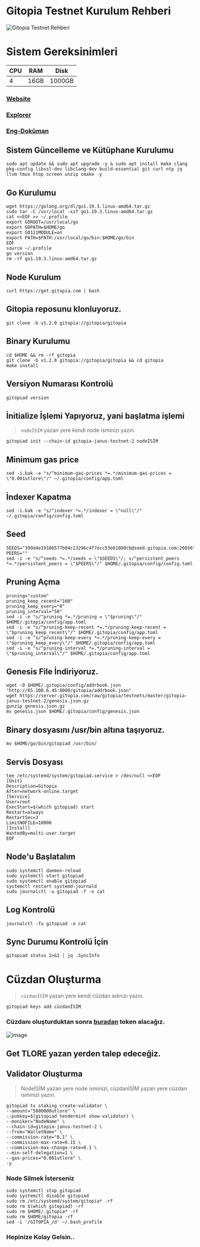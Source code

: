 # Gitopia Testnet Kurulum Rehberi

![Gitopia Testnet Rehberi](https://user-images.githubusercontent.com/107190154/201514536-57b2c413-5e04-40f6-ba45-0c7d5a91abff.png)

# Sistem Gereksinimleri

|CPU | RAM  | Disk  | 
|----|------|----------|
|   4| 16GB  | 1000GB  |

### [Website](https://gitopia.com/home)

### [Explorer](https://explorer.gitopia.com/)

### [Eng-Doküman](https://gitopia.com/CryptoSailors/gitopia-node-installation/tree/master)

## Sistem Güncelleme ve Kütüphane Kurulumu
```
sudo apt update && sudo apt upgrade -y & sudo apt install make clang pkg-config libssl-dev libclang-dev build-essential git curl ntp jq llvm tmux htop screen unzip cmake -y
```

## Go Kurulumu
```
wget https://golang.org/dl/go1.19.3.linux-amd64.tar.gz
sudo tar -C /usr/local -xzf go1.19.3.linux-amd64.tar.gz
cat <<EOF >> ~/.profile
export GOROOT=/usr/local/go
export GOPATH=$HOME/go
export GO111MODULE=on
export PATH=$PATH:/usr/local/go/bin:$HOME/go/bin
EOF
source ~/.profile
go version
rm -rf go1.19.3.linux-amd64.tar.gz
```

## Node Kurulum
```
curl https://get.gitopia.com | bash
```
## Gitopia reposunu klonluyoruz.
```
git clone -b v1.2.0 gitopia://gitopia/gitopia
```

## Binary Kurulumu
```
cd $HOME && rm -rf gitopia
git clone -b v1.2.0 gitopia://gitopia/gitopia && cd gitopia
make install
```

## Versiyon Numarası Kontrolü
```
gitopiad version
```

## İnitialize İşlemi Yapıyoruz, yani başlatma işlemi
> `nodeİSİM` yazan yere kendi node isminizi yazın.
```
gitopiad init --chain-id gitopia-janus-testnet-2 nodeİSİM
```

## Minimum gas price
```
sed -i.bak -e "s/^minimum-gas-prices *=.*/minimum-gas-prices = \"0.001utlore\"/" ~/.gitopia/config/app.toml
```

## İndexer Kapatma
```
sed -i.bak -e "s/^indexer *=.*/indexer = \"null\"/" ~/.gitopia/config/config.toml
```

## Seed
```
SEEDS="399d4e19186577b04c23296c4f7ecc53e61080cb@seed.gitopia.com:26656"
PEERS=""
sed -i -e "s/^seeds *=.*/seeds = \"$SEEDS\"/; s/^persistent_peers *=.*/persistent_peers = \"$PEERS\"/" $HOME/.gitopia/config/config.toml
```

## Pruning Açma
```
pruning="custom"
pruning_keep_recent="100"
pruning_keep_every="0"
pruning_interval="50"
sed -i -e "s/^pruning *=.*/pruning = \"$pruning\"/" $HOME/.gitopia/config/app.toml
sed -i -e "s/^pruning-keep-recent *=.*/pruning-keep-recent = \"$pruning_keep_recent\"/" $HOME/.gitopia/config/app.toml
sed -i -e "s/^pruning-keep-every *=.*/pruning-keep-every = \"$pruning_keep_every\"/" $HOME/.gitopia/config/app.toml
sed -i -e "s/^pruning-interval *=.*/pruning-interval = \"$pruning_interval\"/" $HOME/.gitopia/config/app.toml
```

## Genesis File İndiriyoruz.
```
wget -O $HOME/.gitopia/config/addrbook.json "http://65.108.6.45:8000/gitopia/addrbook.json"
wget https://server.gitopia.com/raw/gitopia/testnets/master/gitopia-janus-testnet-2/genesis.json.gz
gunzip genesis.json.gz
mv genesis.json $HOME/.gitopia/config/genesis.json
```

## Binary dosyasını /usr/bin altına taşıyoruz.
```
mv $HOME/go/bin/gitopiad /usr/bin/
```

## Servis Dosyası
```
tee /etc/systemd/system/gitopiad.service > /dev/null <<EOF
[Unit]
Description=Gitopia
After=network-online.target
[Service]
User=root
ExecStart=$(which gitopiad) start
Restart=always
RestartSec=3
LimitNOFILE=10000
[Install]
WantedBy=multi-user.target
EOF
```

## Node'u Başlatalım
```
sudo systemctl daemon-reload
sudo systemctl start gitopiad
sudo systemctl enable gitopiad
systemctl restart systemd-journald
sudo journalctl -u gitopiad -f -o cat
```

## Log Kontrolü
```
journalctl -fu gitopiad -o cat
```

## Sync Durumu Kontrolü İçin
```
gitopiad status 2>&1 | jq .SyncInfo
```

# Cüzdan Oluşturma
> `cüzdanİSİM` yazan yere kendi cüzdan adınızı yazın.
```
gitopiad keys add cüzdanİSİM
```

### Cüzdanı oluşturduktan sonra [buradan](https://gitopia.com/home) token alacağız.

![image](https://user-images.githubusercontent.com/107190154/201514071-1b8f50f6-d48a-49ea-8846-2e6ead2fc846.png)

## Get TLORE yazan yerden talep edeceğiz.

## Validator Oluşturma
> NodeİSİM yazan yere node isminizi, cüzdanİSİM yazan yere cüzdan isminizi yazın.
``` 
gitopiad tx staking create-validator \
--amount="5000000utlore" \
--pubkey=$(gitopiad tendermint show-validator) \
--moniker="NodeName" \
--chain-id=gitopia-janus-testnet-2 \
--from="WalletName" \
--commission-rate="0.1" \
--commission-max-rate=0.15 \
--commission-max-change-rate=0.1 \
--min-self-delegation=1 \
--gas-prices="0.001utlore" \
-y
```

### Node Silmek İsterseniz
```
sudo systemctl stop gitopiad
sudo systemctl disable gitopiad
sudo rm /etc/systemd/system/gitopia* -rf
sudo rm $(which gitopiad) -rf
sudo rm $HOME/.gitopia* -rf
sudo rm $HOME/gitopia -rf
sed -i '/GITOPIA_/d' ~/.bash_profile
```

### Hepinize Kolay Gelsin..
